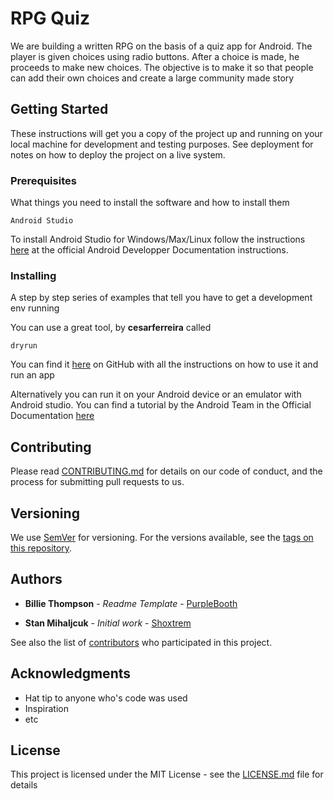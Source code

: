 # RPG Quiz

We are building a written RPG on the basis of a quiz app for Android. The player is given choices using radio buttons.
After a choice is made, he proceeds to make new choices. The objective is to make it so that people can add their own choices
and create a large community made story

## Getting Started

These instructions will get you a copy of the project up and running on your local machine for development and testing purposes. See deployment for notes on how to deploy the project on a live system.

### Prerequisites

What things you need to install the software and how to install them

```
Android Studio
```
To install Android Studio for Windows/Max/Linux follow the instructions [here](https://developer.android.com/studio/install.html)
at the official Android Developper Documentation instructions.
### Installing

A step by step series of examples that tell you have to get a development env running

You can use a great tool, by **cesarferreira** called 
```
dryrun 
```
You can find it [here](https://github.com/cesarferreira/dryrun) on GitHub with all the instructions on how to use it and run an app

Alternatively you can run it on your Android device or an emulator with Android studio.
You can find a tutorial by the Android Team in the Official Documentation [here](https://developer.android.com/training/basics/firstapp/running-app.html)


## Contributing

Please read [CONTRIBUTING.md](https://gist.github.com/PurpleBooth/b24679402957c63ec426) for details on our code of conduct, and the process for submitting pull requests to us.

## Versioning

We use [SemVer](http://semver.org/) for versioning. For the versions available, see the [tags on this repository](https://github.com/your/project/tags). 

## Authors

* **Billie Thompson** - *Readme Template* - [PurpleBooth](https://github.com/PurpleBooth)

* **Stan Mihaljcuk** - *Initial work* - [Shoxtrem](https://github.com/shoxtrem)

See also the list of [contributors](https://github.com/your/project/contributors) who participated in this project.

## Acknowledgments

* Hat tip to anyone who's code was used
* Inspiration
* etc

## License

This project is licensed under the MIT License - see the [LICENSE.md](LICENSE.md) file for details

